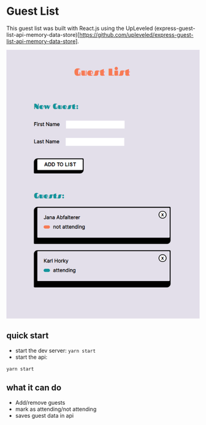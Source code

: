 # Guest List

This guest list was built with React.js using the UpLeveled (express-guest-list-api-memory-data-store)[https://github.com/upleveled/express-guest-list-api-memory-data-store].

![guest list screenshot](./public/demo-pic.png)

## quick start

- start the dev server: `yarn start`
- start the api:

```cd express-guest-list-api-memory-data-store
yarn start
```

## what it can do

- Add/remove guests
- mark as attending/not attending
- saves guest data in api
